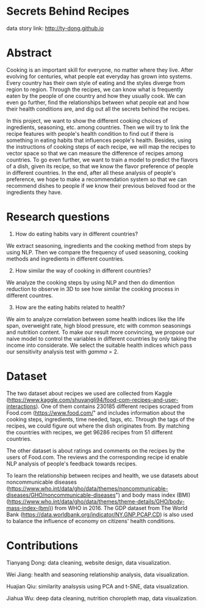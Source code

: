 # Secrets Behind Recipes
data story link: http://ty-dong.github.io

# Abstract
Cooking is an important skill for everyone, no matter where they live. After evolving for centuries, what people eat everyday has grown into systems. Every country has their own style of eating and the styles diverge from region to region. Through the recipes, we can know what is frequently eaten by the people of one country and how they usually cook. We can even go further, find the relationships between what people eat and how their health conditions are, and dig out all the secrets behind the recipes.

In this project, we want to show the different cooking choices of ingredients, seasoning, etc. among countries. Then we will try to link the recipe features with people's health condition to find out if there is something in eating habits that influences people's health. Besides, using the instructions of cooking steps of each recipe, we will map the recipes to vector space so that we can measure the difference of recipes among countries. To go even further, we want to train a model to predict the flavors of a dish, given its recipe, so that we know the flavor preference of people in different countries. In the end, after all these analysis of people's preference, we hope to make a recommendation system so that we can recommend dishes to people if we know their previous beloved food or the ingredients they have.

# Research questions
1) How do eating habits vary in different countries?

  We extract seasoning, ingredients and the cooking method from steps by using    NLP. Then we compare the frequency of used seasoning, cooking methods and   ingredients in different countries.

2) How similar the way of cooking in different countries?

  We analyze the cooking steps by using NLP and then do dimention reduction to observe in 3D to see how similar the cooking process in different countres.

3) How are the eating habits related to health?

  We aim to analyze correlation between some health indices like the life span, overweight rate, high blood pressure, etc with common seasonings and nutrition content. To make our result more convincing, we propose our naive model to control the variables in different countries by only taking the income into considerate. We select the suitable health indices which pass our sensitivity analysis test with $gamma$ = 2.

# Dataset
The two dataset about recipes we used are collected from Kaggle (https://www.kaggle.com/shuyangli94/food-com-recipes-and-user-interactions). One of them contains 230185 different recipes scraped from Food.com (https://www.food.com/" and includes information about the cooking steps, ingredients, time needed, tags, etc. Through the tags of the recipes, we could figure out where the dish originates from. By matching the countries with recipes, we get 96286 recipes from 51 different countries.

The other dataset is about ratings and comments on the recipes by the users of Food.com. The reviews and the corresponding recipe id enable NLP analysis of people's feedback towards recipes. 

To learn the relationship between recipes and health, we use datasets about noncommunicable diseases (https://www.who.int/data/gho/data/themes/noncommunicable-diseases/GHO/noncommunicable-diseases") and body mass index (BMI) (https://www.who.int/data/gho/data/themes/theme-details/GHO/body-mass-index-(bmi)) from WHO in 2016. The GDP dataset from The World Bank (https://data.worldbank.org/indicator/NY.GNP.PCAP.CD) is also used to balance the influence of economy on citizens' health conditions.


# Contributions

Tianyang Dong: data cleaning, website design, data visualization.

Wei Jiang: health and seasoning relationship analysis, data visualization.

Huajian Qiu: similarity analsysis using PCA and t-SNE, data visualization.

Jiahua Wu: deep data cleaning, nutrition choropleth map, data visualization.
